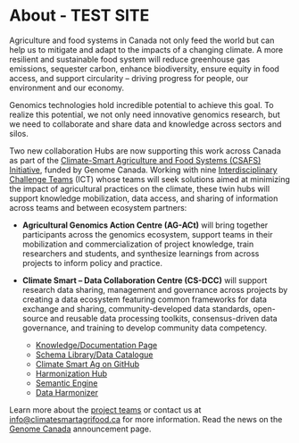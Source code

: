 ---
---
# About - TEST SITE

Agriculture and food systems in Canada not only feed the world but can help us to mitigate and adapt to the impacts of a changing climate. A more resilient and sustainable food system will reduce greenhouse gas emissions, sequester carbon, enhance biodiversity, ensure equity in food access, and support circularity – driving progress for people, our environment and our economy.

Genomics technologies hold incredible potential to achieve this goal. To realize this potential, we not only need innovative genomics research, but we need to collaborate and share data and knowledge across sectors and silos.

Two new collaboration Hubs are now supporting this work across Canada as part of the [Climate-Smart Agriculture and Food Systems (CSAFS) Initiative](https://genomecanada.ca/genome-canada-investments-target-csafs-solutions/#data), funded by Genome Canada. Working with nine [Interdisciplinary Challenge Teams](https://genomecanada.ca/canada-invests-in-world-leading-climate-smart-agriculture-and-food-systems-through-genomics/) (ICT) whose teams will seek solutions aimed at minimizing the impact of agricultural practices on the climate, these twin hubs will support knowledge mobilization, data access, and sharing of information across teams and between ecosystem partners:

- **Agricultural  Genomics Action Centre (AG-ACt)** will bring together participants across the genomics ecosystem, support teams in their mobilization and commercialization of project knowledge, train researchers and students, and synthesize learnings from across projects to inform policy and practice.

- **Climate Smart – Data Collaboration Centre (CS-DCC)** will support research data sharing, management and governance across projects by creating a data ecosystem featuring common frameworks for data exchange and sharing, community-developed data standards, open-source and reusable data processing toolkits, consensus-driven data governance, and training to develop community data competency.
  - [Knowledge/Documentation Page](https://climatesmartagcollab.github.io/Documentation-en/)
  - [Schema Library/Data Catalogue](https://climatesmartagcollab.github.io/HUB-Harmonization/)
  - [Climate Smart Ag on GitHub](https://github.com/ClimateSmartAgCollab)
  - [Harmonization Hub](https://github.com/ClimateSmartAgCollab/HUB-Harmonization)
  - [Semantic Engine](https://www.semanticengine.org/)
  - [Data Harmonizer](https://github.com/cidgoh/DataHarmonizer)


Learn more about the [project teams](https://climatesmartag.github.io/ClimateSmartAg-website-en/team/) or contact us at <info@climatesmartagrifood.ca> for more information. Read the news on the [Genome Canada](https://genomecanada.ca/news-and-events/news/) announcement page.
